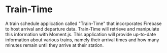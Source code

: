 # Train-Time
A train schedule application called "Train-Time" that incorporates Firebase to host arrival and departure data. Train-Time will retrieve and manipulate this information with Moment.js. This application will provide up-to-date information about various trains, namely their arrival times and how many minutes remain until they arrive at their station.
